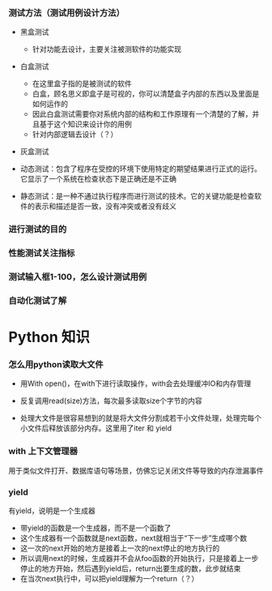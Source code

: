 ### 测试方法（测试用例设计方法）

- 黑盒测试
  - 针对功能去设计，主要关注被测软件的功能实现

- 白盒测试
  - 在这里盒子指的是被测试的软件
  - 白盒，顾名思义即盒子是可视的，你可以清楚盒子内部的东西以及里面是如何运作的
  - 因此白盒测试需要你对系统内部的结构和工作原理有一个清楚的了解，并且基于这个知识来设计你的用例
  - 针对内部逻辑去设计（？）

- 灰盒测试

- 动态测试：包含了程序在受控的环境下使用特定的期望结果进行正式的运行。它显示了一个系统在检查状态下是正确还是不正确

- 静态测试：是一种不通过执行程序而进行测试的技术。它的关键功能是检查软件的表示和描述是否一致，没有冲突或者没有歧义


### 进行测试的目的

### 性能测试关注指标

###  测试输入框1-100，怎么设计测试用例

### 自动化测试了解


# Python 知识

### 怎么用python读取大文件

- 用With open()，在with下进行读取操作，with会去处理缓冲IO和内存管理

- 反复调用read(size)方法，每次最多读取size个字节的内容

- 处理大文件是很容易想到的就是将大文件分割成若干小文件处理，处理完每个小文件后释放该部分内存。这里用了iter 和 yield

### with 上下文管理器

用于类似文件打开、数据库语句等场景，仿佛忘记关闭文件等导致的内存泄漏事件

### yield 

有yield，说明是一个生成器

- 带yield的函数是一个生成器，而不是一个函数了
- 这个生成器有一个函数就是next函数，next就相当于“下一步”生成哪个数
- 这一次的next开始的地方是接着上一次的next停止的地方执行的
- 所以调用next的时候，生成器并不会从foo函数的开始执行，只是接着上一步停止的地方开始，然后遇到yield后，return出要生成的数，此步就结束
- 在当次next执行中，可以把yield理解为一个return（？）
